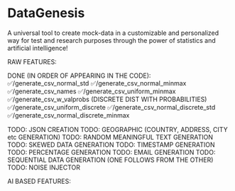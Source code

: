# DataGenesis

A universal tool to create mock-data in a customizable and personalized way for test and research purposes through the power of statistics and artificial intelligence!

RAW FEATURES:

DONE (IN ORDER OF APPEARING IN THE CODE):
✅/generate_csv_normal_std
✅/generate_csv_normal_minmax
✅/generate_csv_names
✅/generate_csv_uniform_minmax
✅/generate_csv_w_valprobs (DISCRETE DIST WITH PROBABILITIES)
✅/generate_csv_uniform_discrete
✅/generate_csv_normal_discrete_std
✅/generate_csv_normal_discrete_minmax


TODO: JSON CREATION
TODO: GEOGRAPHIC (COUNTRY, ADDRESS, CITY etc GENERATION)
TODO: RANDOM MEANINGFUL TEXT GENERATION
TODO: SKEWED DATA GENERATION
TODO: TIMESTAMP GENERATION
TODO: PERCENTAGE GENERATION
TODO: EMAIL GENERATION
TODO: SEQUENTIAL DATA GENERATION (ONE FOLLOWS FROM THE OTHER)
TODO: NOISE INJECTOR


AI BASED FEATURES:

